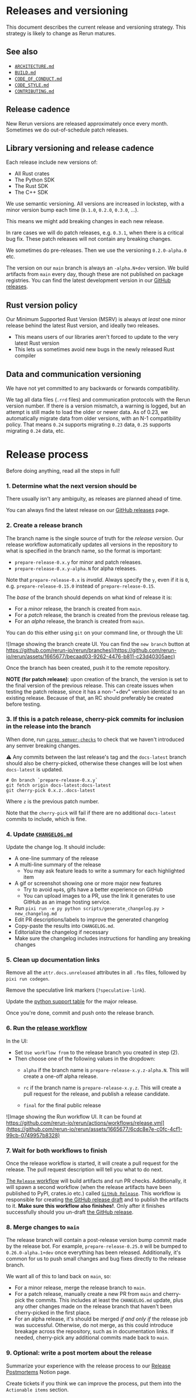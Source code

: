 # Releases and versioning

This document describes the current release and versioning strategy. This strategy is likely to change as Rerun matures.

## See also

-   [`ARCHITECTURE.md`](ARCHITECTURE.md)
-   [`BUILD.md`](BUILD.md)
-   [`CODE_OF_CONDUCT.md`](CODE_OF_CONDUCT.md)
-   [`CODE_STYLE.md`](CODE_STYLE.md)
-   [`CONTRIBUTING.md`](CONTRIBUTING.md)

## Release cadence

New Rerun versions are released approximately once every month. Sometimes we do out-of-schedule patch releases.

## Library versioning and release cadence

Each release include new versions of:

-   All Rust crates
-   The Python SDK
-   The Rust SDK
-   The C++ SDK

We use semantic versioning. All versions are increased in lockstep, with a minor version bump each time (`0.1.0`, `0.2.0`, `0.3.0`, …).

This means we might add breaking changes in each new release.

In rare cases we will do patch releases, e.g. `0.3.1`, when there is a critical bug fix. These patch releases will not contain any breaking changes.

We sometimes do pre-releases. Then we use the versioning `0.2.0-alpha.0` etc.

The version on our `main` branch is always an `-alpha.N+dev` version. We build artifacts from `main` every day, though these are not published on package registries.
You can find the latest development version in our [GitHub releases](https://github.com/rerun-io/rerun/releases/tag/prerelease).

## Rust version policy

Our Minimum Supported Rust Version (MSRV) is always _at least_ one minor release behind the latest Rust version, and ideally two releases.

-   This means users of our libraries aren't forced to update to the very latest Rust version
-   This lets us sometimes avoid new bugs in the newly released Rust compiler

## Data and communication versioning

We have not yet committed to any backwards or forwards compatibility.

We tag all data files (`.rrd` files) and communication protocols with the Rerun version number. If there is a version mismatch, a warning is logged, but an attempt is still made to load the older or newer data.
As of 0.23, we automatically migrate data from older versions, with an N-1 compatibility policy. That means `0.24` supports migrating `0.23` data, `0.25` supports migrating `0.24` data, etc.

# Release process

Before doing anything, read all the steps in full!

### 1. Determine what the next version should be

There usually isn't any ambiguity, as releases are planned ahead of time.

You can always find the latest release on our [GitHub releases](https://github.com/rerun-io/rerun/releases/tag/prerelease) page.

### 2. Create a release branch

The branch name is the single source of truth for the _release version_. Our release workflow automatically updates all versions
in the repository to what is specified in the branch name, so the format is important:

- `prepare-release-0.x.y` for minor and patch releases.
- `prepare-release-0.x.y-alpha.N` for alpha releases.

Note that `prepare-release-0.x` is _invalid_. Always specify the `y`, even if it is `0`, e.g. `prepare-release-0.15.0` instead of `prepare-release-0.15`.

The _base_ of the branch should depends on what kind of release it is:

- For a _minor_ release, the branch is created from `main`.
- For a _patch_ release, the branch is created from the previous release tag.
- For an _alpha_ release, the branch is created from `main`.

You can do this either using `git` on your command line, or through the UI:

![Image showing the branch create UI. You can find the `new branch` button at https://github.com/rerun-io/rerun/branches](https://github.com/rerun-io/rerun/assets/1665677/becaad03-9262-4476-b811-c23d40305aec)

Once the branch has been created, push it to the remote repository.

**NOTE (for patch release)**: upon creation of the branch, the version is set to the final version of the previous release. This can create issues when testing the patch release, since it has a non-"+dev" version identical to an existing release. Because of that, an RC should preferably be created before testing.

### 3. If this is a patch release, cherry-pick commits for inclusion in the release into the branch

When done, run [`cargo semver-checks`](https://github.com/obi1kenobi/cargo-semver-checks) to check that we haven't introduced any semver breaking changes.

:warning: Any commits between the last release's tag and the `docs-latest` branch should also be cherry-picked,
otherwise these changes will be lost when `docs-latest` is updated.

```
# On branch `prepare-release-0.x.y`
git fetch origin docs-latest:docs-latest
git cherry-pick 0.x.z..docs-latest
```

Where `z` is the previous patch number.

Note that the `cherry-pick` will fail if there are no additional `docs-latest` commits to include, which is fine.

### 4. Update [`CHANGELOG.md`](./CHANGELOG.md)

Update the change log. It should include:

-   A one-line summary of the release
-   A multi-line summary of the release
    - You may ask feature leads to write a summary for each highlighted item
-   A gif or screenshot showing one or more major new features
    - Try to avoid `mp4`s, gifs have a better experience on GitHub
    - You can upload images to a PR, use the link it generates to use GitHub as an image hosting service.
-   Run `pixi run -e py python scripts/generate_changelog.py > new_changelog.md`
-   Edit PR descriptions/labels to improve the generated changelog
-   Copy-paste the results into `CHANGELOG.md`.
-   Editorialize the changelog if necessary
-   Make sure the changelog includes instructions for handling any breaking changes

### 5. Clean up documentation links

Remove all the `attr.docs.unreleased` attributes in all `.fbs` files, followed by `pixi run codegen`.

Remove the speculative link markers (`?speculative-link`).

Update the [python support table](./rerun_py/docs/gen_common_index.py) for the major release.

Once you're done, commit and push onto the release branch.

### 6. Run the [release workflow](https://github.com/rerun-io/rerun/actions/workflows/release.yml)

In the UI:

-   Set `Use workflow from` to the release branch you created in step (2).
-   Then choose one of the following values in the dropdown:
    - `alpha` if the branch name is `prepare-release-x.y.z-alpha.N`.
        This will create a one-off alpha release.

    - `rc` if the branch name is `prepare-release-x.y.z`.
      This will create a pull request for the release, and publish a release candidate.

    - `final` for the final public release

![Image showing the Run workflow UI. It can be found at https://github.com/rerun-io/rerun/actions/workflows/release.yml](https://github.com/rerun-io/rerun/assets/1665677/6cdc8e7e-c0fc-4cf1-99cb-0749957b8328)

### 7. Wait for both workflows to finish

Once the release workflow is started, it will create a pull request for the release.
The pull request description will tell you what to do next.

[The `Release` workflow](https://github.com/rerun-io/rerun/actions/workflows/release.yml) will build artifacts and run PR checks.
Additionally, it will spawn a second workflow (when the release artifacts have been published to PyPI, crates.io etc.) called [`GitHub Release`](https://github.com/rerun-io/rerun/actions/workflows/on_gh_release.yml).
This workflow is responsible for creating [the GitHub release draft](https://github.com/rerun-io/rerun/releases) and to publish the artifacts to it.
**Make sure this workflow also finishes!**.
Only after it finishes successfully should you un-draft [the GitHub release](https://github.com/rerun-io/rerun/releases).

### 8. Merge changes to `main`

The release branch will contain a post-release version bump commit made by the release bot.
For example, `prepare-release-0.25.0` will be bumped to `0.26.0-alpha.1+dev` once everything has been released.
Additionally, it's common for us to push small changes and bug fixes directly to the release branch.

We want all of this to land back on `main`, so:

- For a minor release, merge the release branch to `main`.
- For a patch release, manually create a new PR from `main` and cherry-pick the commits. This includes at least
the `CHANGELOG.md` update, plus any other changes made on the release branch that haven't been cherry-picked in the
first place.
- For an alpha release, it's should be merged _if and only if_ the release job was successful.
  Otherwise, do not merge, as this could introduce breakage across the repository, such as in documentation links.
  If needed, cherry-pick any additional commits made back to `main`.

### 9. Optional: write a post mortem about the release

Summarize your experience with the release process to our [Release Postmortems](https://www.notion.so/rerunio/Release-Postmortems-271b24554b1980589770df810d2e4ed5) Notion page.

Create tickets if you think we can improve the process, put them into the `Actionable items` section.
